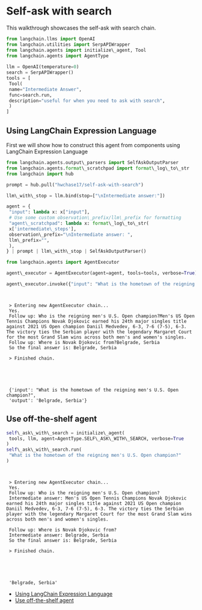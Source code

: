 # Self-ask with search

This walkthrough showcases the self-ask with search chain.

```python
from langchain.llms import OpenAI  
from langchain.utilities import SerpAPIWrapper  
from langchain.agents import initialize\_agent, Tool  
from langchain.agents import AgentType  
  
llm = OpenAI(temperature=0)  
search = SerpAPIWrapper()  
tools = [  
 Tool(  
 name="Intermediate Answer",  
 func=search.run,  
 description="useful for when you need to ask with search",  
 )  
]  

```

## Using LangChain Expression Language[​](#using-langchain-expression-language "Direct link to Using LangChain Expression Language")

First we will show how to construct this agent from components using LangChain Expression Language

```python
from langchain.agents.output\_parsers import SelfAskOutputParser  
from langchain.agents.format\_scratchpad import format\_log\_to\_str  
from langchain import hub  

```

```python
prompt = hub.pull("hwchase17/self-ask-with-search")  

```

```python
llm\_with\_stop = llm.bind(stop=["\nIntermediate answer:"])  

```

```python
agent = {  
 "input": lambda x: x["input"],  
 # Use some custom observation\_prefix/llm\_prefix for formatting  
 "agent\_scratchpad": lambda x: format\_log\_to\_str(  
 x['intermediate\_steps'],   
 observation\_prefix="\nIntermediate answer: ",  
 llm\_prefix="",  
 ),  
} | prompt | llm\_with\_stop | SelfAskOutputParser()  

```

```python
from langchain.agents import AgentExecutor  

```

```python
agent\_executor = AgentExecutor(agent=agent, tools=tools, verbose=True)  

```

```python
agent\_executor.invoke({"input": "What is the hometown of the reigning men's U.S. Open champion?"})  

```

```text
   
   
 > Entering new AgentExecutor chain...  
 Yes.  
 Follow up: Who is the reigning men's U.S. Open champion?Men's US Open Tennis Champions Novak Djokovic earned his 24th major singles title against 2021 US Open champion Daniil Medvedev, 6-3, 7-6 (7-5), 6-3. The victory ties the Serbian player with the legendary Margaret Court for the most Grand Slam wins across both men's and women's singles.  
 Follow up: Where is Novak Djokovic from?Belgrade, Serbia  
 So the final answer is: Belgrade, Serbia  
   
 > Finished chain.  
  
  
  
  
  
 {'input': "What is the hometown of the reigning men's U.S. Open champion?",  
 'output': 'Belgrade, Serbia'}  

```

## Use off-the-shelf agent[​](#use-off-the-shelf-agent "Direct link to Use off-the-shelf agent")

```python
self\_ask\_with\_search = initialize\_agent(  
 tools, llm, agent=AgentType.SELF\_ASK\_WITH\_SEARCH, verbose=True  
)  
self\_ask\_with\_search.run(  
 "What is the hometown of the reigning men's U.S. Open champion?"  
)  

```

```text
   
   
 > Entering new AgentExecutor chain...  
 Yes.  
 Follow up: Who is the reigning men's U.S. Open champion?  
 Intermediate answer: Men's US Open Tennis Champions Novak Djokovic earned his 24th major singles title against 2021 US Open champion Daniil Medvedev, 6-3, 7-6 (7-5), 6-3. The victory ties the Serbian player with the legendary Margaret Court for the most Grand Slam wins across both men's and women's singles.  
   
 Follow up: Where is Novak Djokovic from?  
 Intermediate answer: Belgrade, Serbia  
 So the final answer is: Belgrade, Serbia  
   
 > Finished chain.  
  
  
  
  
  
 'Belgrade, Serbia'  

```

- [Using LangChain Expression Language](#using-langchain-expression-language)
- [Use off-the-shelf agent](#use-off-the-shelf-agent)
